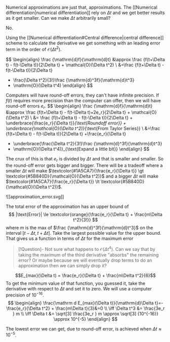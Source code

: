 Numerical approximations are just that, approximations. The [[Numerical differentiation|numerical differentiation]] rely on $\Delta t$ and we get better results as it get smaller. Can we make $\Delta t$ arbitrarily small?

No.

Using the [[Numerical differentiation#Central difference|central difference]] scheme to calculate the derivative we get something with an leading error term in the order of $\mathcal{O}(\Delta t^2)$. 

$$
\begin{align}
\frac {\mathrm{d}f}{\mathrm{d}t} &\approx \frac {f(t+\Delta t) - f(t-\Delta t)}{2\Delta t} + \mathcal{O}(\Delta t^2) \\
&=\frac {f(t+\Delta t) - f(t-\Delta t)}{2\Delta t} 
+ \frac{\Delta t^2}{3!}\frac {\mathrm{d}^3f}{\mathrm{d}t^3}
+ \mathrm{O}(\Delta t^4)
\end{align}
$$

Computers will have round-off errors, they can't have infinite precision. If $f(t)$ requires more precision than the computer can offer, then we will have round-off errors $e_r$.
$$
\begin{align}
\frac {\mathrm{d}f}{\mathrm{d}t} &\approx \frac {f(t+\Delta t) - f(t-\Delta t)+2e_r}{2\Delta t} + \mathcal{O}(\Delta t^2) \\
&= \frac {f(t+\Delta t) - f(t-\Delta t)}{2\Delta t} + \underbrace{\frac{e_r}{\Delta t}}_{\text{Roundoff error}} + \underbrace{\mathcal{O}(\Delta t^2)}_{\text{From Taylor Series}} \\
&=\frac {f(t+\Delta t) - f(t-\Delta t)}{2\Delta t} +\frac{e_r}{\Delta t}
+ \underbrace{\frac{\Delta t^2}{3!}\frac {\mathrm{d}^3f}{\mathrm{d}t^3}
+ \mathrm{O}(\Delta t^4)}_{\text{Expand a little bit}}
\end{align}
$$

The crux of this is that $e_r$ is divided by $\Delta t$ and that is smaller and smaller. So the round-off error gets bigger and bigger. There will be a tradeoff where a smaller $\Delta t$ will make $\textcolor{#1A5CA7}{\frac{e_r}{\Delta t}} \gt \textcolor{#5B840D}{\mathcal{O}(\Delta t^2)}$ and a bigger $\Delta t$ will make $\textcolor{#1A5CA7}{\frac{e_r}{\Delta t}} \lt \textcolor{#5B840D}{\mathcal{O}(\Delta t^2)}$.

![[approximation_error.svg]]


The total error of the approximation has an upper bound of
$$
|\text{Error}| \le \textcolor{orange}{\frac{e_r}{\Delta t} + \frac{m\Delta t^2}{3!}}
$$
where $m$ is the max of $\frac {\mathrm{d}^3f}{\mathrm{d}t^3}$ on the interval $[t-\Delta t, t+\Delta t]$. Take the largest possible value for the upper bound. That gives us a function in terms of $\Delta t$ for the maximum error

> [!Question]-
> Not sure what happens to $\mathcal{O}(\Delta t^4)$. Can we say that by taking the maximum of the third derivative "absorbs" the remaining error? Or maybe because we will eventually drop terms to do an approximation then we can simply drop it?

$$E_{max}(\Delta t) = \frac{e_r}{\Delta t} + \frac{m\Delta t^2}{6}$$
To get the minimum value of that function, you guessed it, take the derivative with respect to $\Delta t$ and set it to zero. We will use a computer precision of $10^{-16}$.
$$
\begin{align}
\frac{\mathrm d E_{max}(\Delta t)}{\mathrm{d}\Delta t}=-\frac{e_r}{\Delta t^2} + \frac{m\Delta t}{3}&=0 \\
\iff \Delta t^3 &= \frac{3e_r } m \\
\iff \Delta t &= \sqrt[3] \frac{3e_r } m \approx \sqrt[3] {10^{-16}} \approx 10^{-5}
\end{align}
$$

The lowest error we can get, due to round-off error, is achieved when $\Delta t \approx 10^{-5}$.


